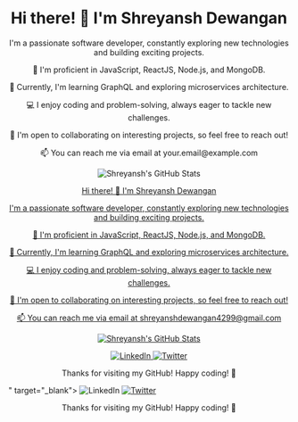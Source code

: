 <!-- Title -->
<h1 align="center">Hi there! 👋 I'm Shreyansh Dewangan</h1>

<!-- Introduction -->
<p align="center">I'm a passionate software developer, constantly exploring new technologies and building exciting projects.</p>

<!-- Technologies & Interests -->
<p align="center">🚀 I'm proficient in JavaScript, ReactJS, Node.js, and MongoDB.</p>
<p align="center">🌱 Currently, I'm learning GraphQL and exploring microservices architecture.</p>
<p align="center">💻 I enjoy coding and problem-solving, always eager to tackle new challenges.</p>

<!-- Collaboration -->
<p align="center">💬 I'm open to collaborating on interesting projects, so feel free to reach out!</p>

<!-- Contact Information -->
<p align="center">📫 You can reach me via email at your.email@example.com</p>

<!-- GitHub Stats & Social Media Links (Optional) -->
<p align="center">
  <img src="https://github-readme-stats.vercel.app/api?username=Shrey4299&show_icons=true&hide_title=true&hide=prs&hide_rank=true&hide=stars&include_all_commits=true&theme=radical" alt="Shreyansh's GitHub Stats">
</p>
<p align="center">
  <a href="<!-- Title -->
<h1 align="center">Hi there! 👋 I'm Shreyansh Dewangan</h1>

<!-- Introduction -->
<p align="center">I'm a passionate software developer, constantly exploring new technologies and building exciting projects.</p>

<!-- Technologies & Interests -->
<p align="center">🚀 I'm proficient in JavaScript, ReactJS, Node.js, and MongoDB.</p>
<p align="center">🌱 Currently, I'm learning GraphQL and exploring microservices architecture.</p>
<p align="center">💻 I enjoy coding and problem-solving, always eager to tackle new challenges.</p>

<!-- Collaboration -->
<p align="center">💬 I'm open to collaborating on interesting projects, so feel free to reach out!</p>

<!-- Contact Information -->
<p align="center">📫 You can reach me via email at shreyanshdewangan4299@gmail.com</p>

<!-- GitHub Stats & Social Media Links (Optional) -->
<p align="center">
  <img src="https://github-readme-stats.vercel.app/api?username=Shrey4299&show_icons=true&hide_title=true&hide=prs&hide_rank=true&hide=stars&include_all_commits=true&theme=radical" alt="Shreyansh's GitHub Stats">
</p>
<p align="center">
  <a href="https://www.linkedin.com/in/your-linkedin-profile" target="_blank">
    <img src="https://img.shields.io/badge/LinkedIn-Connect-blue?style=flat&logo=linkedin" alt="LinkedIn">
  </a>
  <a href="https://twitter.com/your-twitter-profile" target="_blank">
    <img src="https://img.shields.io/badge/Twitter-Follow-blue?style=flat&logo=twitter" alt="Twitter">
  </a>
  <!-- Add more social media links if you have them -->
</p>

<!-- Footer -->
<p align="center">Thanks for visiting my GitHub! Happy coding! 🚀</p>
" target="_blank">
    <img src="https://img.shields.io/badge/LinkedIn-Connect-blue?style=flat&logo=linkedin" alt="LinkedIn">
  </a>
  <a href="https://twitter.com/your-twitter-profile" target="_blank">
    <img src="https://img.shields.io/badge/Twitter-Follow-blue?style=flat&logo=twitter" alt="Twitter">
  </a>
  <!-- Add more social media links if you have them -->
</p>

<!-- Footer -->
<p align="center">Thanks for visiting my GitHub! Happy coding! 🚀</p>
